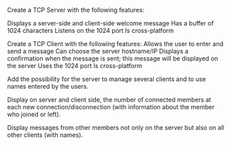 Create a TCP Server with the following features:

Displays a server-side and client-side welcome message
Has a buffer of 1024 characters
Listens on the 1024 port
Is cross-platform

Create a TCP Client with the following features:
Allows the user to enter and send a message
Can choose the server hostname/IP
Displays a confirmation when the message is sent; this message will be displayed on the server
Uses the 1024 port
Is cross-platform

Add the possibility for the server to manage several clients and to use names entered by the users.

Display on server and client side, the number of connected members at each new connection/disconnection (with information about the member who joined or left).

Display messages from other members not only on the server but also on all other clients (with names).
